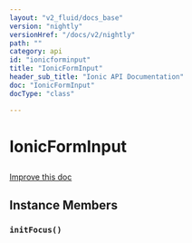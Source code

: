 ```yaml
---
layout: "v2_fluid/docs_base"
version: "nightly"
versionHref: "/docs/v2/nightly"
path: ""
category: api
id: "ionicforminput"
title: "IonicFormInput"
header_sub_title: "Ionic API Documentation"
doc: "IonicFormInput"
docType: "class"

---
```










<h1 class="api-title">
<a class="anchor" name="ionic-form-input" href="#ionic-form-input"></a>

IonicFormInput





</h1>

<a class="improve-v2-docs" href="http://github.com/driftyco/ionic/edit/master//src/util/form.ts#L70">
Improve this doc
</a>










<!-- @usage tag -->


<!-- @property tags -->



<!-- instance methods on the class -->

<h2><a class="anchor" name="instance-members" href="#instance-members"></a>Instance Members</h2>

<div id="initFocus"></div>

<h3>
<a class="anchor" name="initFocus" href="#initFocus"></a>
<code>initFocus()</code>
  

</h3>















<!-- related link --><!-- end content block -->


<!-- end body block -->

